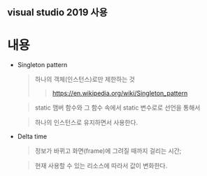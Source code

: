 ## visual studio 2019 사용


# 내용
 - Singleton pattern
    > 하나의 객체(인스턴스)로만 제한하는 것
    >> https://en.wikipedia.org/wiki/Singleton_pattern

    > static 맴버 함수와 그 함수 속에서 static 변수로로 선언을 통해서

    > 하나의 인스턴스로 유지하면서 사용한다.

 - Delta time
    > 정보가 바뀌고 화면(frame)에 그려질 때까지 걸리는 시간;

    > 현재 사용할 수 있는 리소스에 따라서 값이 변화한다.


